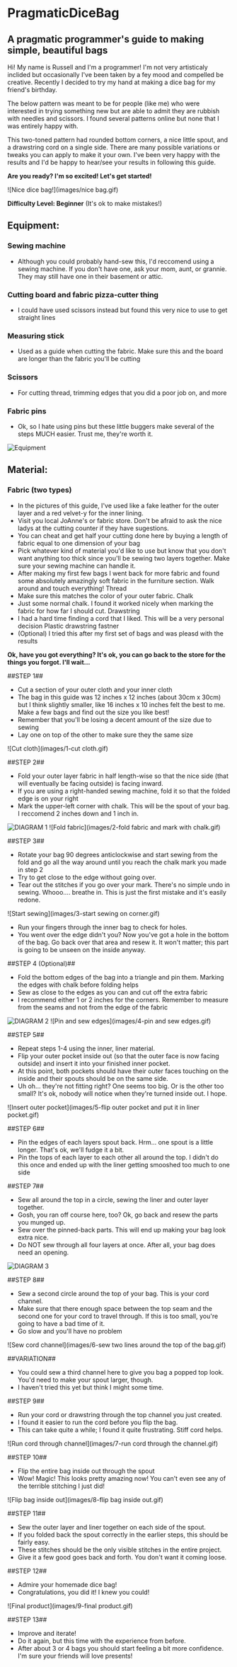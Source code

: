# PragmaticDiceBag
## A pragmatic programmer's guide to making simple, beautiful bags

Hi! My name is Russell and I'm a programmer! I'm not very artisticaly inclided but occasionally I've been taken by a fey mood and compelled be creative. Recently I decided to try my hand at making a dice bag for my friend's birthday.

The below pattern was meant to be for people (like me) who were interested in trying something new but are able to admit they are rubbish with needles and scissors. I found several patterns online but none that I was entirely happy with.

This two-toned pattern had rounded bottom corners, a nice little spout, and a drawstring cord on a single side. There are many possible variations or tweaks you can apply to make it your own. I've been very happy with the results and I'd be happy to hear/see your results in following this guide.

**Are you ready? I'm so excited! Let's get started!**

![Nice dice bag!](images/nice bag.gif)

**Difficulty Level: Beginner** (It's ok to make mistakes!)

## Equipment:
### Sewing machine 
* Although you could probably hand-sew this, I'd reccomend using a sewing machine. If you don't have one, ask your mom, aunt, or grannie. They may still have one in their basement or attic.

### Cutting board and fabric pizza-cutter thing
* I could have used scissors instead but found this very nice to use to get straight lines

### Measuring stick
* Used as a guide when cutting the fabric. Make sure this and the board are longer than the fabric you'll be cutting

### Scissors
* For cutting thread, trimming edges that you did a poor job on, and more

### Fabric pins
* Ok, so I hate using pins but these little buggers make several of the steps MUCH easier. Trust me, they're worth it.

![Equipment](images/0-equipment.gif)

## Material:
### Fabric (two types)
* In the pictures of this guide, I've used like a fake leather for the outer layer and a red velvet-y for the inner lining.
* Visit you local JoAnne's or fabric store. Don't be afraid to ask the nice ladys at the cutting counter if they have sugestions.
* You can cheat and get half your cutting done here by buying a length of fabric equal to one dimension of your bag
* Pick whatever kind of material you'd like to use but know that you don't want anything too thick since you'll be sewing two layers together. Make sure your sewing machine can handle it.
* After making my first few bags I went back for more fabric and found some absolutely amazingly soft fabric in the furniture section. Walk around and touch everything!
Thread
* Make sure this matches the color of your outer fabric.
Chalk
* Just some normal chalk. I found it worked nicely when marking the fabric for how far I should cut.
Drawstring
* I had a hard time finding a cord that I liked. This will be a very personal decision
Plastic drawstring fastner
* (Optional) I tried this after my first set of bags and was pleasd with the results


**Ok, have you got everything? It's ok, you can go back to the store for the things you forgot. I'll wait...**

##STEP 1##
* Cut a section of your outer cloth and your inner cloth
* The bag in this guide was 12 inches x 12 inches (about 30cm x 30cm) but I think slightly smaller, like 16 inches x 10 inches felt the best to me. Make a few bags and find out the size you like best!
* Remember that you'll be losing a decent amount of the size due to sewing
* Lay one on top of the other to make sure they the same size

![Cut cloth](images/1-cut cloth.gif)

##STEP 2##
* Fold your outer layer fabric in half length-wise so that the nice side (that will eventually be facing outside) is facing inward.
* If you are using a right-handed sewing machine, fold it so that the folded edge is on your right
* Mark the upper-left corner with chalk. This will be the spout of your bag. I reccomend 2 inches down and 1 inch in.

![DIAGRAM 1](images/diagram-1.gif)
![Fold fabric](images/2-fold fabric and mark with chalk.gif)

##STEP 3##
* Rotate your bag 90 degrees anticlockwise and start sewing from the fold and go all the way around until you reach the chalk mark you made in step 2
* Try to get close to the edge without going over.
* Tear out the stitches if you go over your mark. There's no simple undo in sewing. Whooo.... breathe in. This is just the first mistake and it's easily redone. 

![Start sewing](images/3-start sewing on corner.gif)

* Run your fingers through the inner bag to check for holes.
* You went over the edge didn't you? Now you've got a hole in the bottom of the bag. Go back over that area and resew it. It won't matter; this part is going to be unseen on the inside anyway.

##STEP 4 (Optional)##
* Fold the bottom edges of the bag into a triangle and pin them. Marking the edges with chalk before folding helps
* Sew as close to the edges as you can and cut off the extra fabric
* I recommend either 1 or 2 inches for the corners. Remember to measure from the seams and not from the edge of the fabric

![DIAGRAM 2](images/diagram-2.gif)
![Pin and sew edges](images/4-pin and sew edges.gif)

##STEP 5##
* Repeat steps 1-4 using the inner, liner material.
* Flip your outer pocket inside out (so that the outer face is now facing outside) and insert it into your finished inner pocket.
* At this point, both pockets should have their outer faces touching on the inside and their spouts should be on the same side.
* Uh oh... they're not fitting right? One seems too big. Or is the other too small? It's ok, nobody will notice when they're turned inside out. I hope.

![Insert outer pocket](images/5-flip outer pocket and put it in liner pocket.gif)

##STEP 6##
* Pin the edges of each layers spout back. Hrm... one spout is a little longer. That's ok, we'll fudge it a bit.
* Pin the tops of each layer to each other all around the top. I didn't do this once and ended up with the liner getting smooshed too much to one side

##STEP 7##
* Sew all around the top in a circle, sewing the liner and outer layer together.
* Gosh, you ran off course here, too? Ok, go back and resew the parts you munged up.
* Sew over the pinned-back parts. This will end up making your bag look extra nice.
* Do NOT sew through all four layers at once. After all, your bag does need an opening.

![DIAGRAM 3](images/diagram-3.gif)

##STEP 8##
* Sew a second circle around the top of your bag. This is your cord channel.
* Make sure that there enough space between the top seam and the second one for your cord to travel through. If this is too small, you're going to have a bad time of it.
* Go slow and you'll have no problem

![Sew cord channel](images/6-sew two lines around the top of the bag.gif)

##VARIATION##
* You could sew a third channel here to give you bag a popped top look. You'd need to make your spout larger, though.
* I haven't tried this yet but think I might some time.

##STEP 9##
* Run your cord or drawstring through the top channel you just created.
* I found it easier to run the cord before you flip the bag.
* This can take quite a while; I found it quite frustrating. Stiff cord helps.

![Run cord through channel](images/7-run cord through the channel.gif)

##STEP 10##
* Flip the entire bag inside out through the spout
* Wow! Magic! This looks pretty amazing now! You can't even see any of the terrible stitching I just did!

![Flip bag inside out](images/8-flip bag inside out.gif)

##STEP 11##
* Sew the outer layer and liner together on each side of the spout.
* If you folded back the spout correctly in the earlier steps, this should be fairly easy.
* These stitches should be the only visible stitches in the entire project.
* Give it a few good goes back and forth. You don't want it coming loose.

##STEP 12##
* Admire your homemade dice bag!
* Congratulations, you did it! I knew you could!

![Final product](images/9-final product.gif)

##STEP 13##
* Improve and iterate!
* Do it again, but this time with the experience from before.
* After about 3 or 4 bags you should start feeling a bit more confidence. I'm sure your friends will love presents!
